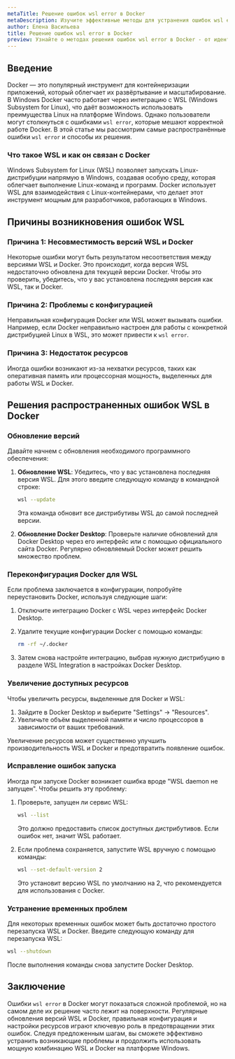 ```yaml
---
metaTitle: Решение ошибок wsl error в Docker
metaDescription: Изучите эффективные методы для устранения ошибок wsl error в Docker. Эти советы помогут вам быстрее и проще решить проблемы при работе с контейнерами
author: Елена Васильева
title: Решение ошибок wsl error в Docker
preview: Узнайте о методах решения ошибок wsl error в Docker - от идентификации проблем до практических шагов для их устранения. Мы предлагаем ясные рекомендации и советы
---
```


## Введение

Docker — это популярный инструмент для контейнеризации приложений, который облегчает их развёртывание и масштабирование. В Windows Docker часто работает через интеграцию с WSL (Windows Subsystem for Linux), что даёт возможность использовать преимущества Linux на платформе Windows. Однако пользователи могут столкнуться с ошибками `wsl error`, которые мешают корректной работе Docker. В этой статье мы рассмотрим самые распространённые ошибки `wsl error` и способы их решения.

### Что такое WSL и как он связан с Docker

Windows Subsystem for Linux (WSL) позволяет запускать Linux-дистрибуции напрямую в Windows, создавая особую среду, которая облегчает выполнение Linux-команд и программ. Docker использует WSL для взаимодействия с Linux-контейнерами, что делает этот инструмент мощным для разработчиков, работающих в Windows.

## Причины возникновения ошибок WSL

### Причина 1: Несовместимость версий WSL и Docker

Некоторые ошибки могут быть результатом несоответствия между версиями WSL и Docker. Это происходит, когда версия WSL недостаточно обновлена для текущей версии Docker. Чтобы это проверить, убедитесь, что у вас установлена последняя версия как WSL, так и Docker.

### Причина 2: Проблемы с конфигурацией

Неправильная конфигурация Docker или WSL может вызывать ошибки. Например, если Docker неправильно настроен для работы с конкретной дистрибуцией Linux в WSL, это может привести к `wsl error`.

### Причина 3: Недостаток ресурсов

Иногда ошибки возникают из-за нехватки ресурсов, таких как оперативная память или процессорная мощность, выделенных для работы WSL и Docker.

## Решения распространенных ошибок WSL в Docker

### Обновление версий

Давайте начнем с обновления необходимого программного обеспечения:

1. **Обновление WSL**: Убедитесь, что у вас установлена последняя версия WSL. Для этого введите следующую команду в командной строке:

   ```bash
   wsl --update
   ```

   Эта команда обновит все дистрибутивы WSL до самой последней версии.

2. **Обновление Docker Desktop**: Проверьте наличие обновлений для Docker Desktop через его интерфейс или с помощью официального сайта Docker. Регулярно обновляемый Docker может решить множество проблем.

### Переконфигурация Docker для WSL

Если проблема заключается в конфигурации, попробуйте переустановить Docker, используя следующие шаги:

1. Отключите интеграцию Docker с WSL через интерфейс Docker Desktop.
2. Удалите текущие конфигурации Docker с помощью команды:

   ```bash
   rm -rf ~/.docker
   ```

3. Затем снова настройте интеграцию, выбрав нужную дистрибуцию в разделе WSL Integration в настройках Docker Desktop.

### Увеличение доступных ресурсов

Чтобы увеличить ресурсы, выделенные для Docker и WSL:

1. Зайдите в Docker Desktop и выберите "Settings" -> "Resources".
2. Увеличьте объём выделенной памяти и число процессоров в зависимости от ваших требований.

Увеличение ресурсов может существенно улучшить производительность WSL и Docker и предотвратить появление ошибок.

### Исправление ошибок запуска

Иногда при запуске Docker возникает ошибка вроде "WSL daemon не запущен". Чтобы решить эту проблему:

1. Проверьте, запущен ли сервис WSL:
   
   ```bash
   wsl --list
   ```

   Это должно предоставить список доступных дистрибутивов. Если ошибок нет, значит WSL работает.

2. Если проблема сохраняется, запустите WSL вручную с помощью команды:

   ```bash
   wsl --set-default-version 2
   ```

   Это установит версию WSL по умолчанию на 2, что рекомендуется для использования с Docker.

### Устранение временных проблем

Для некоторых временных ошибок может быть достаточно простого перезапуска WSL и Docker. Введите следующую команду для перезапуска WSL:

```bash
wsl --shutdown
```

После выполнения команды снова запустите Docker Desktop.

## Заключение

Ошибки `wsl error` в Docker могут показаться сложной проблемой, но на самом деле их решение часто лежит на поверхности. Регулярные обновления версий WSL и Docker, правильная конфигурация и настройки ресурсов играют ключевую роль в предотвращении этих ошибок. Следуя предложенным шагам, вы сможете эффективно устранить возникающие проблемы и продолжить использовать мощную комбинацию WSL и Docker на платформе Windows.